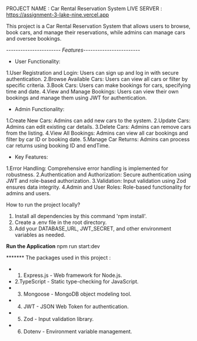 
PROJECT NAME : Car Rental Reservation System
LIVE SERVER  : https://assignment-3-lake-nine.vercel.app

This project is a Car Rental Reservation System that allows users to browse, book cars, and manage their reservations, while admins can manage cars and oversee bookings.

----------------------- *Features*------------------------
* User Functionality:

1.User Registration and Login: Users can sign up and log in with secure authentication.
2.Browse Available Cars: Users can view all cars or filter by specific criteria.
3.Book Cars: Users can make bookings for cars, specifying time and date.
4.View and Manage Bookings: Users can view their own bookings and manage them using JWT for authentication.


* Admin Functionality:

1.Create New Cars: Admins can add new cars to the system.
2.Update Cars: Admins can edit existing car details.
3.Delete Cars: Admins can remove cars from the listing.
4.View All Bookings: Admins can view all car bookings and filter by car ID or booking date.
5.Manage Car Returns: Admins can process car returns using booking ID and endTime.


* Key Features:

1.Error Handling: Comprehensive error handling is implemented for robustness.
2.Authentication and Authorization: Secure authentication using JWT and role-based authorization.
3.Validation: Input validation using Zod ensures data integrity.
4.Admin and User Roles: Role-based functionality for admins and users.


How to run the project locally?

1. Install all dependencies by this command 'npm install'.
2. Create a .env file in the root directory.
3. Add your DATABASE_URL, JWT_SECRET, and other environment variables as needed.

**Run the Application**
npm run start:dev

  ******* The packages used in this project :  

- 1. Express.js - Web framework for Node.js.
- 2.TypeScript - Static type-checking for JavaScript.
- 3. Mongoose - MongoDB object modeling tool.
- 4. JWT - JSON Web Token for authentication.
- 5. Zod - Input validation library.
- 6. Dotenv - Environment variable management.